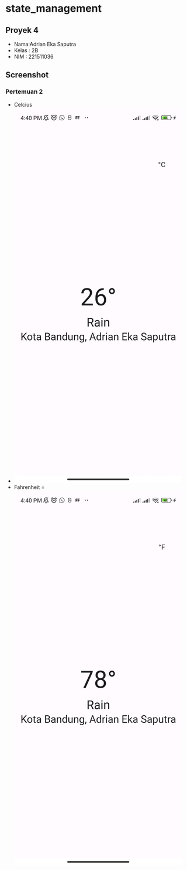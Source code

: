 # state_management

## Proyek 4

- Nama:Adrian Eka Saputra
- Kelas : 2B
- NIM : 221511036

## Screenshot

### Pertemuan 2
- Celcius
- ![Screenshot App (C)](https://github.com/adrianeka/Proyek_4/blob/main/SS_C.jpg?raw=true)
- Fahrenheit
= ![Screenshot App (F)](https://github.com/adrianeka/Proyek_4/blob/main/SS_F.jpg?raw=true)
